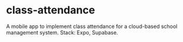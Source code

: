 # class-attendance
A mobile app to implement class attendance for a cloud-based school management system. Stack: Expo, Supabase.
